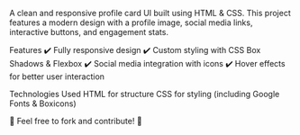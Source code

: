 A clean and responsive profile card UI built using HTML & CSS. This project features a modern design with a profile image, social media links, interactive buttons, and engagement stats.

Features
✔️ Fully responsive design
✔️ Custom styling with CSS Box Shadows & Flexbox
✔️ Social media integration with icons
✔️ Hover effects for better user interaction

Technologies Used
HTML for structure
CSS for styling (including Google Fonts & Boxicons)

📌 Feel free to fork and contribute! 🚀
